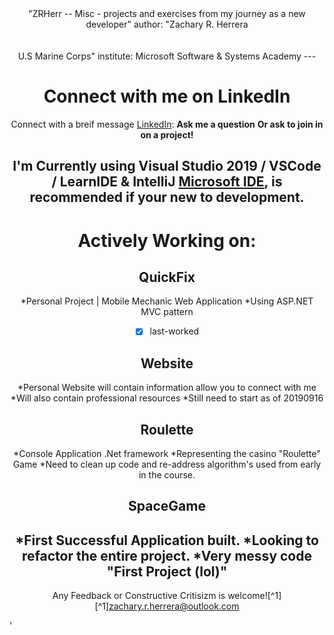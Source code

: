 <center>
"ZRHerr -- Misc - projects and exercises from my journey as a new developer"
author: "Zachary R. Herrera<br /> <br /> <br /> U.S Marine Corps"
institute: Microsoft Software & Systems Academy
---

# Connect with me on LinkedIn

Connect with a breif message [LinkedIn](https://www.linkedin.com/in/herrera-zr/):
**Ask me a question**
**Or ask to join in on a project!**

I'm Currently using Visual Studio 2019 / VSCode / LearnIDE & IntelliJ [Microsoft IDE](https://visualstudio.microsoft.com/), is recommended if your new to development.
---
# Actively Working on:

## QuickFix
*Personal Project | Mobile Mechanic Web Application
*Using ASP.NET MVC pattern <br />
-[x] last-worked 
## Website
*Personal Website will contain information allow you to connect with me
*Will also contain professional resources
*Still need to start as of 20190916
## Roulette
*Console Application .Net framework 
*Representing the casino "Roulette" Game
*Need to clean up code and re-address algorithm's used from early in the course.
## SpaceGame
*First Successful Application built. 
*Looking to refactor the entire project.
*Very messy code "First Project (lol)"
---

Any Feedback or Constructive Critisizm is welcome![^1]
[^1]zachary.r.herrera@outlook.com 
</center>'
